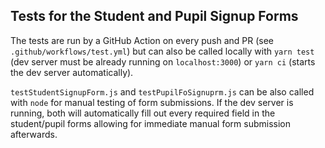 ## Tests for the Student and Pupil Signup Forms

The tests are run by a GitHub Action on every push and PR (see `.github/workflows/test.yml`) but can also be called locally with `yarn test` (dev server must be already running on `localhost:3000`) or `yarn ci` (starts the dev server automatically).

`testStudentSignupForm.js` and `testPupilFoSignuprm.js` can be also called with `node` for manual testing of form submissions. If the dev server is running, both will automatically fill out every required field in the student/pupil forms allowing for immediate manual form submission afterwards.
